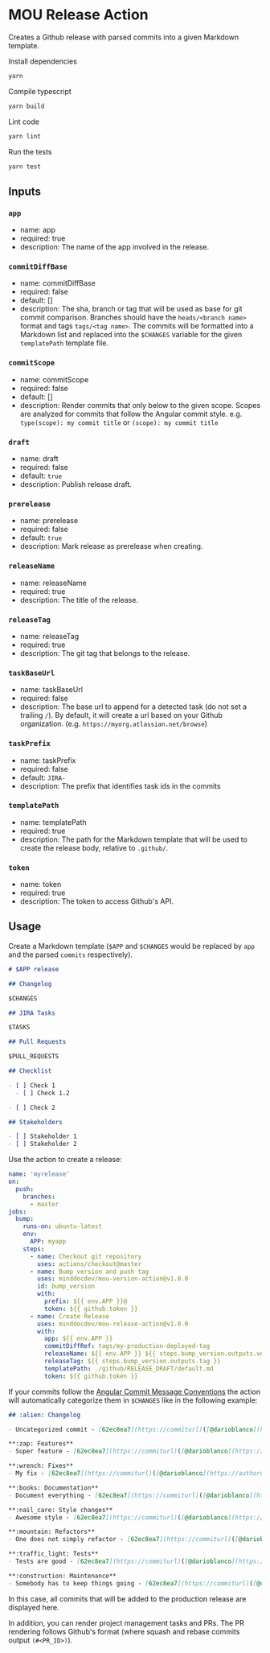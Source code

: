 # MOU Release Action

Creates a Github release with parsed commits into a given Markdown template.

Install dependencies

```bash
yarn
```

Compile typescript

```bash
yarn build
```

Lint code

```bash
yarn lint
```

Run the tests

```bash
yarn test
```

## Inputs

### `app`

- name: app
- required: true
- description: The name of the app involved in the release.

### `commitDiffBase`

- name: commitDiffBase
- required: false
- default: []
- description: The sha, branch or tag that will be used as base for git commit comparison.
Branches should have the `heads/<branch name>` format and tags `tags/<tag name>`.
The commits will be formatted into a Markdown list and replaced into the `$CHANGES` variable
for the given `templatePath` template file.

### `commitScope`

- name: commitScope
- required: false
- default: []
- description: Render commits that only below to the given scope.
Scopes are analyzed for commits that follow the Angular commit style.
e.g. `type(scope): my commit title` or `(scope): my commit title`

### `draft`

- name: draft
- required: false
- default: `true`
- description: Publish release draft.

### `prerelease`

- name: prerelease
- required: false
- default: `true`
- description: Mark release as prerelease when creating.

### `releaseName`

- name: releaseName
- required: true
- description: The title of the release.

### `releaseTag`

- name: releaseTag
- required: true
- description: The git tag that belongs to the release.

### `taskBaseUrl`

- name: taskBaseUrl
- required: false
- description: The base url to append for a detected task (do not set a trailing `/`).
By default, it will create a url based on your Github organization.
(e.g. `https://myorg.atlassian.net/browse`)

### `taskPrefix`

- name: taskPrefix
- required: false
- default: `JIRA-`
- description: The prefix that identifies task ids in the commits

### `templatePath`

- name: templatePath
- required: true
- description: The path for the Markdown template that will be used to create the release body,
relative to `.github/`.

### `token`

- name: token
- required: true
- description: The token to access Github's API.

## Usage

Create a Markdown template (`$APP` and `$CHANGES` would be replaced by `app`
and the parsed `commits` respectively).

```md
# $APP release

## Changelog

$CHANGES

## JIRA Tasks

$TASKS

## Pull Requests

$PULL_REQUESTS

## Checklist

- [ ] Check 1
  - [ ] Check 1.2

- [ ] Check 2

## Stakeholders

- [ ] Stakeholder 1
- [ ] Stakeholder 2
```

Use the action to create a release:

```yaml
name: 'myrelease'
on:
  push:
    branches:
      - master
jobs:
  bump:
    runs-on: ubuntu-latest
    env:
      APP: myapp
    steps:
      - name: Checkout git repository
        uses: actions/checkout@master
      - name: Bump version and push tag
        uses: minddocdev/mou-version-action@v1.0.0
        id: bump_version
        with:
          prefix: ${{ env.APP }}@
          token: ${{ github.token }}
      - name: Create Release
        uses: minddocdev/mou-release-action@v1.0.0
        with:
          app: ${{ env.APP }}
          commitDiffRef: tags/my-production-deployed-tag
          releaseName: ${{ env.APP }} ${{ steps.bump_version.outputs.version }}
          releaseTag: ${{ steps.bump_version.outputs.tag }}
          templatePath: ./github/RELEASE_DRAFT/default.md
          token: ${{ github.token }}
```

If your commits follow the [Angular Commit Message Conventions](https://gist.github.com/stephenparish/9941e89d80e2bc58a153)
the action will automatically categorize them in `$CHANGES` like in the following example:

```md
## :alien: Changelog

- Uncategorized commit - [62ec8ea7](https://commiturl)([@darioblanco](https://authorurl))

**:zap: Features**
- Super feature - [62ec8ea7](https://commiturl)([@darioblanco](https://authorurl))

**:wrench: Fixes**
- My fix - [62ec8ea7](https://commiturl)([@darioblanco](https://authorurl))

**:books: Documentation**
- Document everything - [62ec8ea7](https://commiturl)([@darioblanco](https://authorurl))

**:nail_care: Style changes**
- Awesome style - [62ec8ea7](https://commiturl)([@darioblanco](https://authorurl))

**:mountain: Refactors**
- One does not simply refactor - [62ec8ea7](https://commiturl)([@darioblanco](https://authorurl))

**:traffic_light: Tests**
- Tests are good - [62ec8ea7](https://commiturl)([@darioblanco](https://authorurl))

**:construction: Maintenance**
- Somebody has to keep things going - [62ec8ea7](https://commiturl)([@darioblanco](https://authorurl))
```

In this case, all commits that will be added to the production release are displayed here.

In addition, you can render project management tasks and PRs. The PR rendering follows Github's
format (where squash and rebase commits output `(#<PR_ID>)`).
